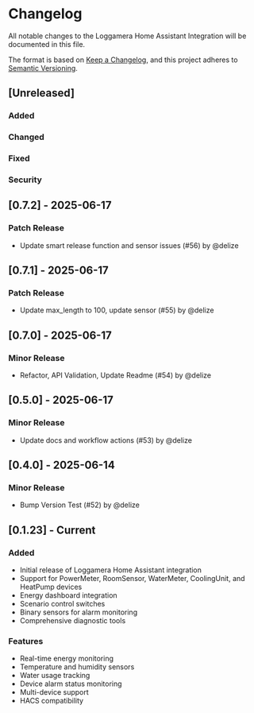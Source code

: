 # Changelog

All notable changes to the Loggamera Home Assistant Integration will be documented in this file.

The format is based on [Keep a Changelog](https://keepachangelog.com/en/1.0.0/),
and this project adheres to [Semantic Versioning](https://semver.org/spec/v2.0.0.html).

## [Unreleased]

### Added

### Changed

### Fixed

### Security


## [0.7.2] - 2025-06-17

### Patch Release
- Update smart release function and sensor issues (#56) by @delize


## [0.7.1] - 2025-06-17

### Patch Release
- Update max_length to 100, update sensor (#55) by @delize


## [0.7.0] - 2025-06-17

### Minor Release
- Refactor, API Validation, Update Readme (#54) by @delize


## [0.5.0] - 2025-06-17

### Minor Release
- Update docs and workflow actions (#53) by @delize


## [0.4.0] - 2025-06-14

### Minor Release
- Bump Version Test (#52) by @delize


## [0.1.23] - Current

### Added
- Initial release of Loggamera Home Assistant integration
- Support for PowerMeter, RoomSensor, WaterMeter, CoolingUnit, and HeatPump devices
- Energy dashboard integration
- Scenario control switches
- Binary sensors for alarm monitoring
- Comprehensive diagnostic tools

### Features
- Real-time energy monitoring
- Temperature and humidity sensors
- Water usage tracking
- Device alarm status monitoring
- Multi-device support
- HACS compatibility
